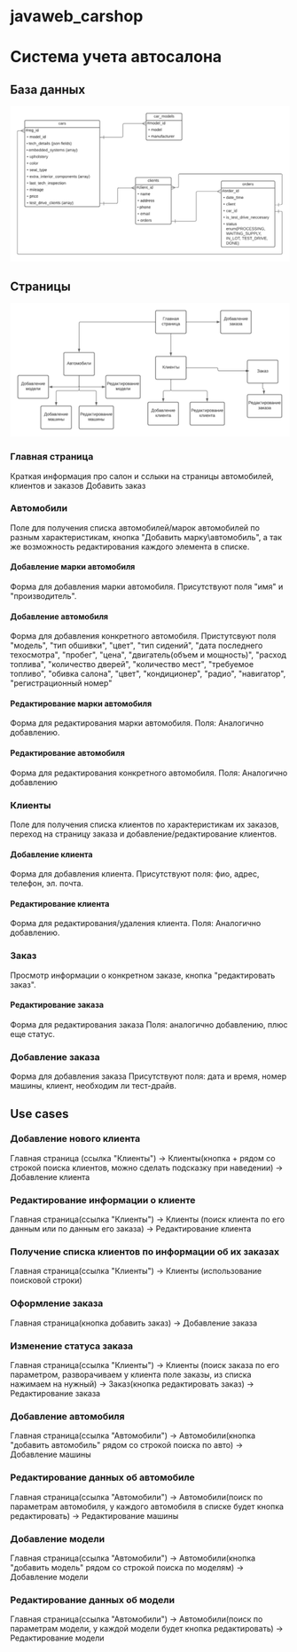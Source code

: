 # javaweb_carshop

# Система учета автосалона
## База данных

![Схема базы данных](database.png)

## Страницы
![Схема страниц](pages.png)

### Главная страница
Краткая информация про салон и сслыки на страницы автомобилей, клиентов и заказов
Добавить заказ

### Автомобили
Поле для получения списка автомобилей/марок автомобилей по разным характеристикам, кнопка "Добавить марку\автомобиль", а так же возможность редактирования каждого элемента в списке.
#### Добавление марки автомобиля
Форма для добавления марки автомобиля.
Присутствуют поля "имя" и "производитель".
#### Добавление автомобиля
Форма для добавления конкретного автомобиля.
Пристутсвуют поля "модель", "тип обшивки", "цвет", "тип сидений", "дата последнего техосмотра", "пробег", "цена", "двигатель(объем и мощность)", "расход топлива", "количество дверей", "количество мест", "требуемое топливо", "обивка салона", "цвет", "кондиционер", "радио", "навигатор", "регистрационный номер"
#### Редактирование марки автомобиля
Форма для редактирования марки автомобиля.
Поля: Аналогично добавлению.
#### Редактирование автомобиля
Форма для редактирования конкретного автомобиля.
Поля: Аналогично добавлению
### Клиенты 
Поле для получения списка клиентов по характеристикам их заказов, переход на страницу заказа и добавление/редактирование клиентов.
#### Добавление клиента
Форма для добавления клиента.
Присутствуют поля: фио, адрес, телефон, эл. почта.
#### Редактирование клиента
Форма для редактирования/удаления клиента.
Поля: Аналогично добавлению.
### Заказ
Просмотр информации о конкретном заказе, кнопка "редактировать заказ".
#### Редактирование заказа
Форма для редактирования заказа
Поля: аналогично добавлению, плюс еще статус.
### Добавление заказа
Форма для добавления заказа
Присутствуют поля: дата и время, номер машины, клиент, необходим ли тест-драйв.

## Use cases
### Добавление нового клиента
Главная страница (ссылка "Клиенты") -> Клиенты(кнопка + рядом со строкой поиска клиентов, можно сделать подсказку при наведении) -> Добавление клиента
### Редактирование информации о клиенте
Главная страница(ссылка "Клиенты") -> Клиенты (поиск клиента по его данным или по данным его заказа) -> Редактирование клиента
### Получение списка клиентов по информации об их заказах
Главная страница(ссылка "Клиенты") -> Клиенты (использование поисковой строки)
### Оформление заказа
Главная страница(кнопка добавить заказ) -> Добавление заказа
### Изменение статуса заказа
Главная страница(ссылка "Клиенты") -> Клиенты (поиск заказа по его параметром, разворачиваем у клиента поле заказы, из списка нажимаем на нужный) -> Заказ(кнопка редактировать заказ) -> Редактирование заказа
### Добавление автомобиля 
Главная страница(ссылка "Автомобили") -> Автомобили(кнопка "добавить автомобиль" рядом со строкой поиска по авто) -> Добавление машины
### Редактирование данных об автомобиле
Главная страница(ссылка "Автомобили") -> Автомобили(поиск по параметрам автомобиля, у каждого автомобиля в списке будет кнопка редактировать) -> Редактирование машины
### Добавление модели 
Главная страница(ссылка "Автомобили") -> Автомобили(кнопка "добавить модель" рядом со строкой поиска по моделям) -> Добавление модели
### Редактирование данных об модели
Главная страница(ссылка "Автомобили") -> Автомобили(поиск по параметрам модели, у каждой модели будет кнопка редактировать) -> Редактирование модели

